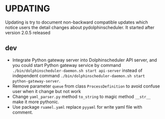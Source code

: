 <!--
 Licensed to the Apache Software Foundation (ASF) under one
 or more contributor license agreements.  See the NOTICE file
 distributed with this work for additional information
 regarding copyright ownership.  The ASF licenses this file
 to you under the Apache License, Version 2.0 (the
 "License"); you may not use this file except in compliance
 with the License.  You may obtain a copy of the License at

   http://www.apache.org/licenses/LICENSE-2.0

 Unless required by applicable law or agreed to in writing,
 software distributed under the License is distributed on an
 "AS IS" BASIS, WITHOUT WARRANTIES OR CONDITIONS OF ANY
 KIND, either express or implied.  See the License for the
 specific language governing permissions and limitations
 under the License.
-->

# UPDATING

Updating is try to document non-backward compatible updates which notice users the detail changes about pydolphinscheduler.
It started after version 2.0.5 released

## dev

* Integrate Python gateway server into Dolphinscheduler API server, and you could start Python gateway service by command
  `./bin/dolphinscheduler-daemon.sh start api-server` instead of independent command
  `./bin/dolphinscheduler-daemon.sh start python-gateway-server`.
* Remove parameter `queue` from class `ProcessDefinition` to avoid confuse user when it change but not work
* Change `yaml_parser.py` method `to_string` to magic method `__str__` make it more pythonic.
* Use package ``ruamel.yaml`` replace ``pyyaml`` for write yaml file with comment.

